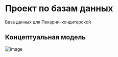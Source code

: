 # Проект по базам данных
База данных для Пекарни-кондитерской

## Концептуальная модель
![image](https://github.com/user-attachments/assets/186e56ad-b331-4a34-ac56-1436d21529b6)
